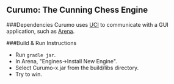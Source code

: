 Curumo: The Cunning Chess Engine
--------------------------------

###Dependencies
Curumo uses [UCI](https://chessprogramming.wikispaces.com/UCI) to communicate with a GUI application, such as [Arena](http://www.playwitharena.com/).

###Build & Run Instructions
* Run `gradle jar`.
* In Arena, "Engines->Install New Engine".
* Select Curumo-x.jar from the build/libs directory.
* Try to win.